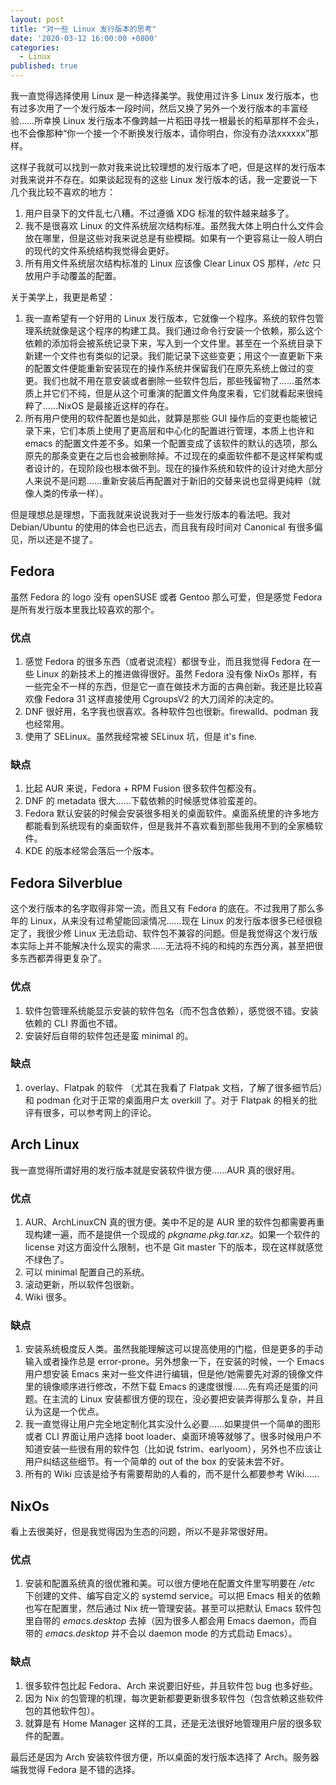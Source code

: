 ```yaml
---
layout: post
title: "对一些 Linux 发行版本的思考"
date: '2020-03-12 16:00:00 +0800'
categories:
  - Linux
published: true
---
```


我一直觉得选择使用 Linux 是一种选择美学。我使用过许多 Linux 发行版本，也有过多次用了一个发行版本一段时间，然后又换了另外一个发行版本的丰富经验……所幸换 Linux 发行版本不像跨越一片稻田寻找一根最长的稻草那样不会头，也不会像那种“你一个接一个不断换发行版本，请你明白，你没有办法xxxxxx”那样。

这样子我就可以找到一款对我来说比较理想的发行版本了吧，但是这样的发行版本对我来说并不存在。如果谈起现有的这些 Linux 发行版本的话，我一定要说一下几个我比较不喜欢的地方：

1. 用户目录下的文件乱七八糟。不过遵循 XDG 标准的软件越来越多了。
2. 我不是很喜欢 Linux 的文件系统层次结构标准。虽然我大体上明白什么文件会放在哪里，但是这些对我来说总是有些模糊。如果有一个更容易让一般人明白的现代的文件系统结构我觉得会更好。
3. 所有用文件系统层次结构标准的 Linux 应该像 Clear Linux OS 那样，*/etc* 只放用户手动覆盖的配置。

关于美学上，我更是希望：

1. 我一直希望有一个好用的 Linux 发行版本，它就像一个程序。系统的软件包管理系统就像是这个程序的构建工具。我们通过命令行安装一个依赖，那么这个依赖的添加将会被系统记录下来，写入到一个文件里。甚至在一个系统目录下新建一个文件也有类似的记录。我们能记录下这些变更；用这个一直更新下来的配置文件便能重新安装现在的操作系统并保留我们在原先系统上做过的变更。我们也就不用在意安装或者删除一些软件包后，那些残留物了……虽然本质上并它们不纯，但是从这个可重演的配置文件角度来看，它们就看起来很纯粹了……NixOS 是最接近这样的存在。
2. 所有用户使用的软件配置也是如此，就算是那些 GUI 操作后的变更也能被记录下来，它们本质上使用了更高层和中心化的配置进行管理，本质上也许和 emacs 的配置文件差不多。如果一个配置变成了该软件的默认的选项，那么原先的那条变更在之后也会被删除掉。不过现在的桌面软件都不是这样架构或者设计的，在现阶段也根本做不到。现在的操作系统和软件的设计对绝大部分人来说不是问题……重新安装后再配置对于新旧的交替来说也显得更纯粹（就像人类的传承一样）。

但是理想总是理想，下面我就来说说我对于一些发行版本的看法吧。我对 Debian/Ubuntu 的使用的体会也已远去，而且我有段时间对 Canonical 有很多偏见，所以还是不提了。

## Fedora
虽然 Fedora 的 logo 没有 openSUSE 或者 Gentoo 那么可爱，但是感觉 Fedora 是所有发行版本里我比较喜欢的那个。

### 优点
1. 感觉 Fedora 的很多东西（或者说流程）都很专业，而且我觉得 Fedora 在一些 Linux 的新技术上的推进做得很好。虽然 Fedora 没有像 NixOs 那样，有一些完全不一样的东西，但是它一直在做技术方面的古典创新。我还是比较喜欢像 Fedora 31 这样直接使用 CgroupsV2 的大刀阔斧的决定的。
2. DNF 很好用，名字我也很喜欢。各种软件包也很新。firewalld、podman 我也经常用。
3. 使用了 SELinux。虽然我经常被 SELinux 坑，但是 it's fine.

### 缺点
1. 比起 AUR 来说，Fedora + RPM Fusion 很多软件包都没有。
2. DNF 的 metadata 很大……下载依赖的时候感觉体验蛮差的。
3. Fedora 默认安装的时候会安装很多相关的桌面软件。桌面系统里的许多地方都能看到系统现有的桌面软件，但是我并不喜欢看到那些我用不到的全家桶软件。
4. KDE 的版本经常会落后一个版本。

## Fedora Silverblue
这个发行版本的名字取得非常一流，而且又有 Fedora 的底在。不过我用了那么多年的 Linux，从来没有过希望能回滚情况……现在 Linux 的发行版本很多已经很稳定了，我很少修 Linux 无法启动、软件包不兼容的问题。但是我觉得这个发行版本实际上并不能解决什么现实的需求……无法将不纯的和纯的东西分离，甚至把很多东西都弄得更复杂了。

### 优点
1. 软件包管理系统能显示安装的软件包名（而不包含依赖），感觉很不错。安装依赖的 CLI 界面也不错。
2. 安装好后自带的软件包还是蛮 minimal 的。

### 缺点
1. overlay、Flatpak 的软件  （尤其在我看了 Flatpak 文档，了解了很多细节后）和 podman 化对于正常的桌面用户太 overkill 了。对于 Flatpak 的相关的批评有很多，可以参考网上的评论。

## Arch Linux
我一直觉得所谓好用的发行版本就是安装软件很方便……AUR 真的很好用。

### 优点
1. AUR、ArchLinuxCN 真的很方便。美中不足的是 AUR 里的软件包都需要再重现构建一遍，而不是提供一个现成的 *pkgname.pkg.tar.xz*。如果一个软件的 license 对这方面没什么限制，也不是 Git master 下的版本，现在这样就感觉不绿色了。
2. 可以 minimal 配置自己的系统。
3. 滚动更新，所以软件包很新。
4. Wiki 很多。

### 缺点
1. 安装系统极度反人类。虽然我能理解这可以提高使用的门槛，但是更多的手动输入或者操作总是 error-prone。另外想象一下，在安装的时候，一个 Emacs 用户想安装 Emacs 来对一些文件进行编辑，但是他/她需要先对源的镜像文件里的镜像顺序进行修改，不然下载 Emacs 的速度很慢……先有鸡还是蛋的问题。在主流的 Linux 安装都很方便的现在，没必要把安装弄得那么复杂，并且认为这是一个优点。
2. 我一直觉得让用户完全地定制化其实没什么必要……如果提供一个简单的图形或者 CLI 界面让用户选择 boot loader、桌面环境等就够了。很多时候用户不知道安装一些很有用的软件包（比如说 fstrim、earlyoom），另外也不应该让用户纠结这些细节。有一个简单的 out of the box 的安装未尝不好。
3. 所有的 Wiki 应该是给予有需要帮助的人看的，而不是什么都要参考 Wiki……

## NixOs
看上去很美好，但是我觉得因为生态的问题，所以不是非常很好用。

### 优点
1. 安装和配置系统真的很优雅和美。可以很方便地在配置文件里写明要在 */etc* 下创建的文件、编写自定义的 systemd service。可以把 Emacs 相关的依赖也写在配置里，然后通过 Nix 统一管理安装。甚至可以把默认 Emacs 软件包里自带的 *emacs.desktop* 去掉（因为很多人都会用 Emacs daemon，而自带的 *emacs.desktop* 并不会以 daemon mode 的方式启动 Emacs）。

### 缺点
1. 很多软件包比起 Fedora、Arch 来说要旧好些，并且软件包 bug 也多好些。
2. 因为 Nix 的包管理的机理，每次更新都要更新很多软件包（包含依赖这些软件包的其他软件包）。
3. 就算是有 Home Manager 这样的工具，还是无法很好地管理用户层的很多软件的配置。

最后还是因为 Arch 安装软件很方便，所以桌面的发行版本选择了 Arch。服务器端我觉得 Fedora 是不错的选择。
